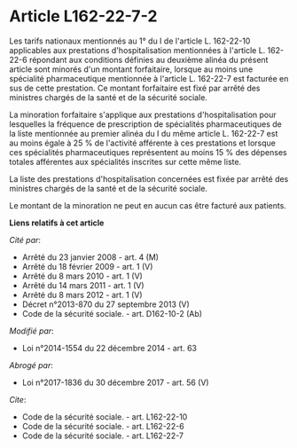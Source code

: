 # Article L162-22-7-2

Les tarifs nationaux mentionnés au 1° du I de l'article L. 162-22-10 applicables aux prestations d'hospitalisation
mentionnées à l'article L. 162-22-6 répondant aux conditions définies au deuxième alinéa du présent article sont minorés d'un
montant forfaitaire, lorsque au moins une spécialité pharmaceutique mentionnée à l'article L. 162-22-7 est facturée en sus de
cette prestation. Ce montant forfaitaire est fixé par arrêté des ministres chargés de la santé et de la sécurité sociale. 

La minoration forfaitaire s'applique aux prestations d'hospitalisation pour lesquelles la fréquence de prescription de
spécialités pharmaceutiques de la liste mentionnée au premier alinéa du I du même article L. 162-22-7 est au moins égale à 25
% de l'activité afférente à ces prestations et lorsque ces spécialités pharmaceutiques représentent au moins 15 % des
dépenses totales afférentes aux spécialités inscrites sur cette même liste. 

La liste des prestations d'hospitalisation concernées est fixée par arrêté des ministres chargés de la santé et de la
sécurité sociale. 

Le montant de la minoration ne peut en aucun cas être facturé aux patients.

**Liens relatifs à cet article**

_Cité par_:

  - Arrêté du 23 janvier 2008 - art. 4 (M)
  - Arrêté du 18 février 2009 - art. 1 (V)
  - Arrêté du 8 mars 2010 - art. 1 (V)
  - Arrêté du 14 mars 2011 - art. 1 (V)
  - Arrêté du 8 mars 2012 - art. 1 (V)
  - Décret n°2013-870 du 27 septembre 2013 (V)
  - Code de la sécurité sociale. - art. D162-10-2 (Ab)

_Modifié par_:

  - Loi n°2014-1554 du 22 décembre 2014 - art. 63

_Abrogé par_:

  - Loi n°2017-1836 du 30 décembre 2017 - art. 56 (V)

_Cite_:

  - Code de la sécurité sociale. - art. L162-22-10
  - Code de la sécurité sociale. - art. L162-22-6
  - Code de la sécurité sociale. - art. L162-22-7
